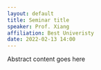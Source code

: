 ```yaml
---
layout: default
title: Seminar title
speaker: Prof. Xiang
affiliation: Best Univeristy
date: 2022-02-13 14:00 
---
```



Abstract content goes here 
